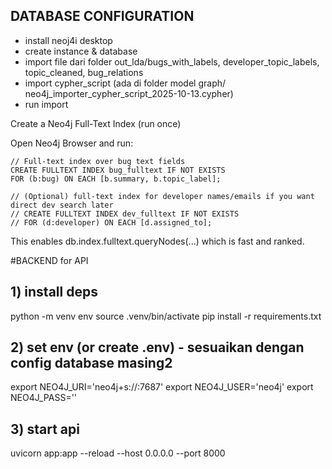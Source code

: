 ## DATABASE CONFIGURATION
- install neoj4i desktop
- create instance & database
- import file dari folder out_lda/bugs_with_labels, developer_topic_labels, topic_cleaned, bug_relations
- import cypher_script (ada di folder model graph/ neo4j_importer_cypher_script_2025-10-13.cypher)
- run import

Create a Neo4j Full-Text Index (run once)

Open Neo4j Browser and run:
````
// Full-text index over bug text fields
CREATE FULLTEXT INDEX bug_fulltext IF NOT EXISTS
FOR (b:bug) ON EACH [b.summary, b.topic_label];

// (Optional) full-text index for developer names/emails if you want direct dev search later
// CREATE FULLTEXT INDEX dev_fulltext IF NOT EXISTS
// FOR (d:developer) ON EACH [d.assigned_to];
````

This enables db.index.fulltext.queryNodes(...) which is fast and ranked.


#BACKEND for API
## 1) install deps
python -m venv env
source .venv/bin/activate
pip install -r requirements.txt

## 2) set env (or create .env) - sesuaikan dengan config database masing2
export NEO4J_URI='neo4j+s://<your-aura-host>:7687'
export NEO4J_USER='neo4j'
export NEO4J_PASS='<your-password>'

## 3) start api
uvicorn app:app --reload --host 0.0.0.0 --port 8000
